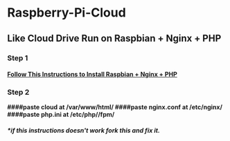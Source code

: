 # Raspberry-Pi-Cloud
## Like Cloud Drive Run on Raspbian + Nginx + PHP
### Step 1
<a href="https://getgrav.org/blog/raspberrypi-nginx-php7-dev"><h4>Follow This Instructions to Install Raspbian + Nginx + PHP<h4></a>
### Step 2 
####paste cloud at /var/www/html/
####paste nginx.conf at /etc/nginx/
####paste php.ini at /etc/php/<your-php-version>/fpm/
##### *if this instructions doesn't work fork this and fix it.
